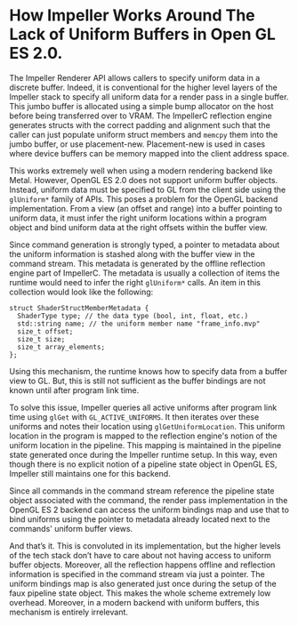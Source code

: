 # How Impeller Works Around The Lack of Uniform Buffers in Open GL ES 2.0.

The Impeller Renderer API allows callers to specify uniform data in a discrete
buffer. Indeed, it is conventional for the higher level layers of the Impeller
stack to specify all uniform data for a render pass in a single buffer. This
jumbo buffer is allocated using a simple bump allocator on the host before being
transferred over to VRAM. The ImpellerC reflection engine generates structs with
the correct padding and alignment such that the caller can just populate uniform
struct members and `memcpy` them into the jumbo buffer, or use placement-new.
Placement-new is used in cases where device buffers can be memory mapped into
the client address space.

This works extremely well when using a modern rendering backend like Metal.
However, OpenGL ES 2.0 does not support uniform buffer objects. Instead, uniform
data must be specified to GL from the client side using the `glUniform*` family
of APIs. This poses a problem for the OpenGL backend implementation. From a view
(an offset and range) into a buffer pointing to uniform data, it must infer the
right uniform locations within a program object and bind uniform data at the
right offsets within the buffer view.

Since command generation is strongly typed, a pointer to metadata about the
uniform information is stashed along with the buffer view in the command stream.
This metadata is generated by the offline reflection engine part of ImpellerC.
The metadata is usually a collection of items the runtime would need to infer
the right `glUniform*` calls. An item in this collection would look like the
following:

```
struct ShaderStructMemberMetadata {
  ShaderType type; // the data type (bool, int, float, etc.)
  std::string name; // the uniform member name "frame_info.mvp"
  size_t offset;
  size_t size;
  size_t array_elements;
};
```

Using this mechanism, the runtime knows how to specify data from a buffer view
to GL. But, this is still not sufficient as the buffer bindings are not known
until after program link time.

To solve this issue, Impeller queries all active uniforms after program link
time using `glGet` with `GL_ACTIVE_UNIFORMS`. It then iterates over these
uniforms and notes their location using `glGetUniformLocation`. This uniform
location in the program is mapped to the reflection engine's notion of the
uniform location in the pipeline. This mapping is maintained in the pipeline
state generated once during the Impeller runtime setup. In this way, even though
there is no explicit notion of a pipeline state object in OpenGL ES, Impeller
still maintains one for this backend.

Since all commands in the command stream reference the pipeline state object
associated with the command, the render pass implementation in the OpenGL ES 2
backend can access the uniform bindings map and use that to bind uniforms using
the pointer to metadata already located next to the commands' uniform buffer
views.

And that’s it. This is convoluted in its implementation, but the higher levels
of the tech stack don’t have to care about not having access to uniform buffer
objects. Moreover, all the reflection happens offline and reflection information
is specified in the command stream via just a pointer. The uniform bindings map
is also generated just once during the setup of the faux pipeline state object.
This makes the whole scheme extremely low overhead. Moreover, in a modern
backend with uniform buffers, this mechanism is entirely irrelevant.
